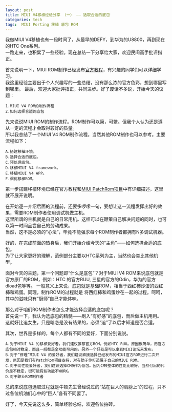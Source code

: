 ```yaml
---
layout: post
title: MIUI V4移植经验分享 （一） —— 选取合适的底包 
categories: tech
tags:  MIUI Porting 移植 底包 ROM
---
```


我做MIUI V4移植也有一段时间了，从最早的DEFY，到华为的U8800，再到现在的HTC One系列。  
一路走来，也积累了一些经验。现在总结一下分享给大家，欢迎民间高手批评指正。

首先说明一下，MIUI ROM制作已经发布[官方教程](http://www.miui.com/thread-430751-1-1.html)，有兴趣的同学们可以详细学习。  
我这里经验主要出于个人兴趣写的一些总结，没有那么浓的官方色彩，想到哪里写到哪里。
最后，欢迎大家批评指正，共同进步。好了废话不多说，开始今天的议题：  

<!--more-->

	1.MIUI V4 ROM的制作流程
	2.如何选择合适的底包

先来说说MIUI ROM的制作流程。ROM制作可以简，可繁。但我个人认为还是遵从一定的流程才会取得较好的质量。  
所以我总结了一个MIUI V4 ROM制作流程。当然其他ROM制作也可以参考。主要流程如下：

	A.搭建移植环境。
	B.选择合适的底包。
	C.预处理底包。
	D.移植MIUI V4 framework。
	E.移植MIUI V4 APP。
	F.调优移植ROM。

第一步搭建移植环境已经在官方教程和[MIUI PatchRom项目](https://github.com/MiCode/PatchRom)中有详细描述，这里就不展开说明。  

在开始逐一介绍后面的流程前，还要多啰嗦一句，要想让这一流程发挥出好的效果，需要ROM制作者使用调试机做主机。  
这里所谓的主机就是自己的日常用机。这样可以在鞭策自己解决问题的同时，也可以第一时间品尝自己的劳动成果。  
当然，这不是必须的“心法”，毕竟不能强求每个ROM制作者都拥有N多调试机器。  

好的，在完成前面的热身后，我们开始介绍今天的“主角”——如何选择合适的底包。  
为了让大家更好的理解，范例部分主要以HTC系列为主，当然也会类比其他机型。  

面对今天的主题，第一个问题即“什么是底包”？对于MIUI V4 ROM来说底包就是官方原厂的ROM，例如：HTC 的官方RUU, 三星的官方的Odin，华为的官方dload包等等。
一般意义上来说，底包就是基础ROM，相当于西红柿炒蛋的西红柿和鸡蛋。同理，制作ROM的过程就是 将西红柿和鸡蛋炒在一起的过程。呵呵，其中的滋味只有“厨师”自己才能体味。

那么对于咱们ROM制作者怎么才能选择合适的底包呢？  
首先说一下，我认为选底包的精髓——刷入“有好感”的底包，而后做主机用用。  
这就好比追女生，只是暗恋是没有结果的，必须“追”了以后才知道是否合适。  

其次，世界是多样的，每个人都有不同的爱好，下面分别说说。  

	A.对于MIUI V4 的移植爱好者，我们建议推荐官方ROM，例如HTC RUU。原因很简单，用官方底包相对稳定，而且一般都是全功能可用的。另外一个好处是可以拿到MIUI论坛来发布。
	B.对于“修理”MIUI V4 的爱好者，我们建议直接选择已经发布的MIUI官方ROM进行二次开发，原因是我们有PatchRom项目支持，对有助于你打造属于自己的MIUI ROM。
	C.对于高性能爱好者，我们建议选择CM9作为低包。因为CM9整体的性能比较好，当然付出的代价是不稳定，很可能有些功能不WORK。
	D.对于职业ROM制作者

总的来说底包选取过程就是牛顿先生曾经说过的“站在巨人的肩膀上”的过程，只不过各位机油们心中的“巨人”各有不同罢了。  

好了，今天先说这么多，简单经验总结，欢迎各位拍砖。